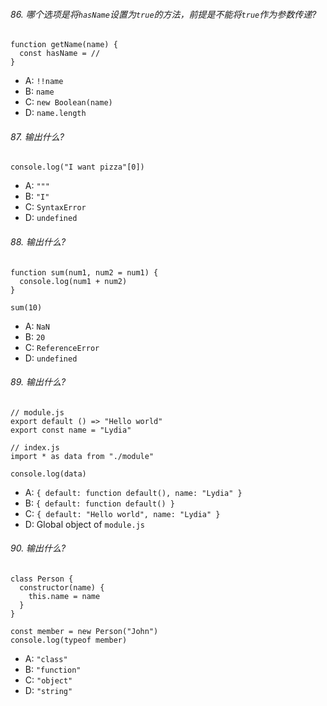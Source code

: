 ###### 86. 哪个选项是将`hasName`设置为`true`的方法，前提是不能将`true`作为参数传递?

```
function getName(name) {
  const hasName = //
}
```

- A: `!!name`
- B: `name`
- C: `new Boolean(name)`
- D: `name.length`

###### 87. 输出什么?

```
console.log("I want pizza"[0])
```

- A: `"""`
- B: `"I"`
- C: `SyntaxError`
- D: `undefined`

###### 88. 输出什么?

```
function sum(num1, num2 = num1) {
  console.log(num1 + num2)
}

sum(10)
```

- A: `NaN`
- B: `20`
- C: `ReferenceError`
- D: `undefined`

###### 89. 输出什么?

```
// module.js 
export default () => "Hello world"
export const name = "Lydia"

// index.js 
import * as data from "./module"

console.log(data)
```

- A: `{ default: function default(), name: "Lydia" }`
- B: `{ default: function default() }`
- C: `{ default: "Hello world", name: "Lydia" }`
- D: Global object of `module.js`

###### 90. 输出什么?

```
class Person {
  constructor(name) {
    this.name = name
  }
}

const member = new Person("John")
console.log(typeof member)
```

- A: `"class"`
- B: `"function"`
- C: `"object"`
- D: `"string"`